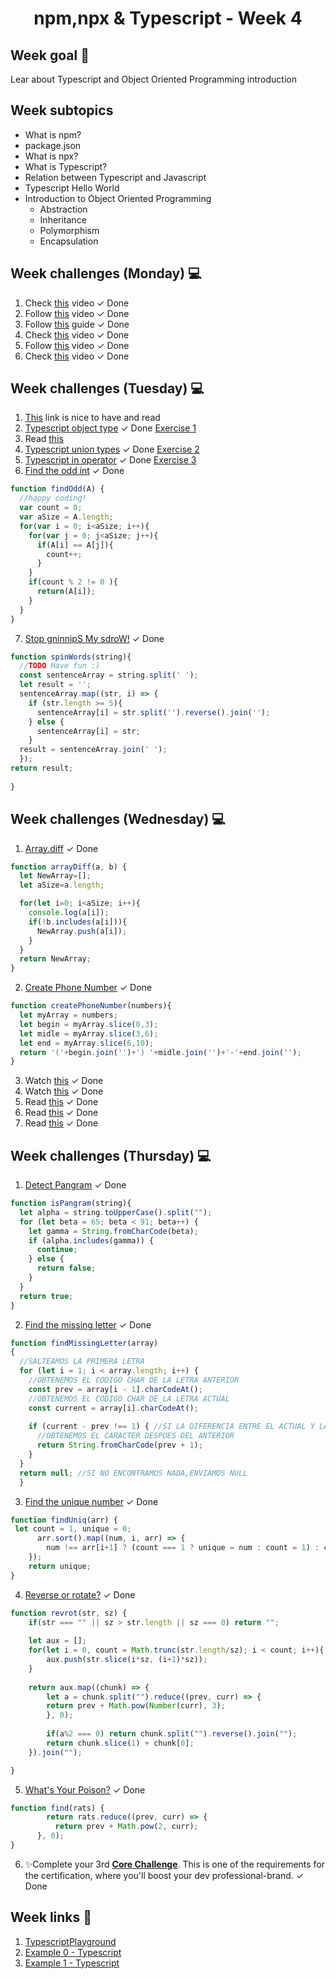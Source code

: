 <h1 align="center">npm,npx & Typescript - Week 4</h1>

## Week goal 🏁

<p>Lear about Typescript and Object Oriented Programming introduction</p>

## Week subtopics

- What is npm?
- package.json
- What is npx?
- What is Typescript?
- Relation between Typescript and Javascript
- Typescript Hello World
- Introduction to Object Oriented Programming
  - Abstraction
  - Inheritance
  - Polymorphism
  - Encapsulation

## Week challenges (Monday) 💻

1. Check [this](https://www.youtube.com/watch?v=sXQxhojSdZM) video  <span>&#10003; Done</span>
2. Follow [this](https://www.youtube.com/watch?v=909NfO1St0A) video <span>&#10003; Done</span>
3. Follow [this](https://dev.to/codebubb/javascript-regex-exercises-01-5078) guide  <span>&#10003; Done</span>
4. Check [this](https://www.youtube.com/watch?v=RvYYCGs45L4) video  <span>&#10003; Done</span>
5. Follow [this](https://www.youtube.com/watch?v=DHvZLI7Db8E) video <span>&#10003; Done</span>
6. Check [this](https://www.youtube.com/watch?v=rKK1q7nFt7M) video  <span>&#10003; Done</span>

## Week challenges (Tuesday) 💻

1. [This](https://www.typescriptlang.org/docs/handbook/intro.html) link is nice to have and read
2. [Typescript object type](https://typescript-exercises.github.io/#exercise=1) <span>&#10003; Done</span>  [Exercise 1](src/excerciseTS1.ts)
3. Read [this](https://blog.logrocket.com/types-vs-interfaces-in-typescript/)
4. [Typescript union types](https://typescript-exercises.github.io/#exercise=2) <span>&#10003; Done</span>  [Exercise 2](src/excerciseTS2.ts)
5. [Typescript in operator](https://typescript-exercises.github.io/#exercise=3) <span>&#10003; Done</span>  [Exercise 3](src/excerciseTS3.ts)
6. [Find the odd int](https://www.codewars.com/kata/54da5a58ea159efa38000836) <span>&#10003; Done</span>

```js
function findOdd(A) {
  //happy coding!
  var count = 0;
  var aSize = A.length;
  for(var i = 0; i<aSize; i++){
    for(var j = 0; j<aSize; j++){
      if(A[i] == A[j]){
        count++;
      }
    }
    if(count % 2 != 0 ){
      return(A[i]);
    }
  }
}
```

7. [Stop gninnipS My sdroW!](https://www.codewars.com/kata/5264d2b162488dc400000001)  <span>&#10003; Done</span>
```js
function spinWords(string){
  //TODO Have fun :)
  const sentenceArray = string.split(' ');
  let result = '';
  sentenceArray.map((str, i) => {
    if (str.length >= 5){
      sentenceArray[i] = str.split('').reverse().join('');
    } else {
      sentenceArray[i] = str;
    }
  result = sentenceArray.join(' ');
  });
return result;
  
}
```

## Week challenges (Wednesday) 💻

1. [Array.diff](https://www.codewars.com/kata/523f5d21c841566fde000009) <span>&#10003; Done</span>
```js
function arrayDiff(a, b) {
  let NewArray=[];
  let aSize=a.length;

  for(let i=0; i<aSize; i++){
    console.log(a[i]);
    if(!b.includes(a[i])){
      NewArray.push(a[i]);
    }
  }
  return NewArray;
}
```

2. [Create Phone Number](https://www.codewars.com/kata/525f50e3b73515a6db000b83)  <span>&#10003; Done</span>
```js
function createPhoneNumber(numbers){
  let myArray = numbers;
  let begin = myArray.slice(0,3);
  let midle = myArray.slice(3,6);
  let end = myArray.slice(6,10);
  return '('+begin.join('')+') '+midle.join('')+'-'+end.join('');
}
```

3. Watch [this](https://www.youtube.com/watch?v=m_MQYyJpIjg)  <span>&#10003; Done</span>
4. Watch [this](https://www.youtube.com/watch?v=08CWw_VD45w)  <span>&#10003; Done</span>
5. Read [this](https://medium.com/from-the-scratch/oop-everything-you-need-to-know-about-object-oriented-programming-aee3c18e281b)  <span>&#10003; Done</span>
6. Read [this](https://naveenkumarkoppala.medium.com/typescript-oops-c327678744b0)  <span>&#10003; Done</span>
7. Read [this](https://rambabupadimi.medium.com/typescript-object-oriented-programming-7a6fd905d90e)  <span>&#10003; Done</span>

## Week challenges (Thursday) 💻

1. [Detect Pangram](https://www.codewars.com/kata/545cedaa9943f7fe7b000048) <span>&#10003; Done</span>
```js
function isPangram(string){
  let alpha = string.toUpperCase().split("");
  for (let beta = 65; beta < 91; beta++) {
    let gamma = String.fromCharCode(beta);
    if (alpha.includes(gamma)) {
      continue;
    } else {
      return false;
    }
  }
  return true;
}
```
2. [Find the missing letter](https://www.codewars.com/kata/5839edaa6754d6fec10000a2)  <span>&#10003; Done</span>

```js
function findMissingLetter(array)
{
  //SALTEAMOS LA PRIMERA LETRA
  for (let i = 1; i < array.length; i++) {
    //OBTENEMOS EL CODIGO CHAR DE LA LETRA ANTERIOR
    const prev = array[i - 1].charCodeAt();
    //OBTENEMOS EL CODIGO CHAR DE LA LETRA ACTUAL
    const current = array[i].charCodeAt();
    
    if (current - prev !== 1) { //SI LA DIFERENCIA ENTRE EL ACTUAL Y LA ANTERIOR NO ES 1
      //OBTENEMOS EL CARACTER DESPUES DEL ANTERIOR
      return String.fromCharCode(prev + 1);
    }
  }
  return null; //SI NO ENCONTRAMOS NADA,ENVIAMOS NULL
  }
```

3. [Find the unique number](https://www.codewars.com/kata/585d7d5adb20cf33cb000235) <span>&#10003; Done</span>

```js
function findUniq(arr) {
 let count = 1, unique = 0;
      arr.sort().map((num, i, arr) => {
        num !== arr[i+1] ? (count === 1 ? unique = num : count = 1) : count++;
    });
    return unique;
}
```

4. [Reverse or rotate?](https://www.codewars.com/kata/56b5afb4ed1f6d5fb0000991) <span>&#10003; Done</span>

```js
function revrot(str, sz) {
    if(str === "" || sz > str.length || sz === 0) return "";
    
    let aux = [];
    for(let i = 0, count = Math.trunc(str.length/sz); i < count; i++){
        aux.push(str.slice(i*sz, (i+1)*sz));
    }
    
    return aux.map((chunk) => {
        let a = chunk.split("").reduce((prev, curr) => {
        return prev + Math.pow(Number(curr), 3);
        }, 0);
        
        if(a%2 === 0) return chunk.split("").reverse().join("");
        return chunk.slice(1) + chunk[0];
    }).join("");

}
```

5. [What's Your Poison?](https://www.codewars.com/kata/58c47a95e4eb57a5b9000094) <span>&#10003; Done</span>
```js
function find(rats) {
        return rats.reduce((prev, curr) => {
          return prev + Math.pow(2, curr);
      }, 0);
}
```
6. ✨Complete your 3rd [**Core Challenge**](https://corecode.notion.site/GitHub-Boost-Guide-167914056cff4522886a78756f659e47). This is one of the requirements for the certification, where you'll boost your dev professional-brand.  <span>&#10003; Done</span>

## Week links 🔗

1. [TypescriptPlayground](https://www.typescriptlang.org/play)
2. [Example 0 - Typescript](https://github.com/corecodeio/FS0122_Typescript_00)
3. [Example 1 - Typescript](https://github.com/corecodeio/FS0222_Typescript_01)
